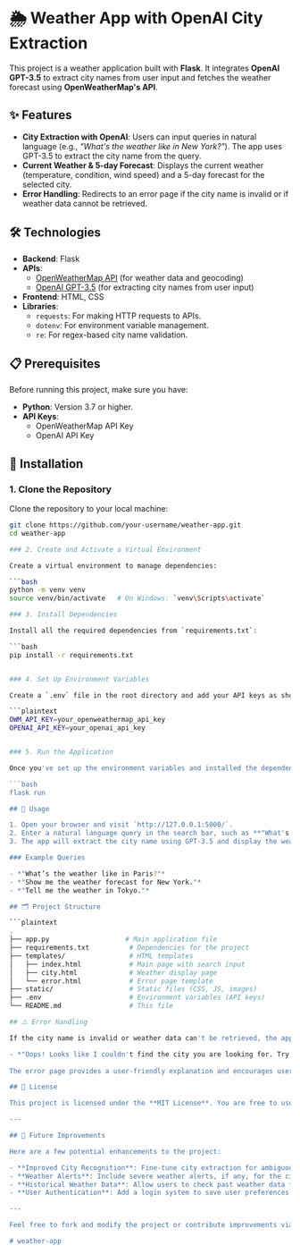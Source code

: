 # 🌦️ Weather App with OpenAI City Extraction

This project is a weather application built with **Flask**. It integrates **OpenAI GPT-3.5** to extract city names from user input and fetches the weather forecast using **OpenWeatherMap's API**.

## ✨ Features

- **City Extraction with OpenAI**: Users can input queries in natural language (e.g., *"What's the weather like in New York?"*). The app uses GPT-3.5 to extract the city name from the query.
- **Current Weather & 5-day Forecast**: Displays the current weather (temperature, condition, wind speed) and a 5-day forecast for the selected city.
- **Error Handling**: Redirects to an error page if the city name is invalid or if weather data cannot be retrieved.

## 🛠️ Technologies

- **Backend**: Flask
- **APIs**: 
  - [OpenWeatherMap API](https://openweathermap.org/api) (for weather data and geocoding)
  - [OpenAI GPT-3.5](https://beta.openai.com/signup/) (for extracting city names from user input)
- **Frontend**: HTML, CSS
- **Libraries**:
  - `requests`: For making HTTP requests to APIs.
  - `dotenv`: For environment variable management.
  - `re`: For regex-based city name validation.

## 📋 Prerequisites

Before running this project, make sure you have:

- **Python**: Version 3.7 or higher.
- **API Keys**:
  - OpenWeatherMap API Key
  - OpenAI API Key

## 🚀 Installation

### 1. Clone the Repository

Clone the repository to your local machine:

```bash
git clone https://github.com/your-username/weather-app.git
cd weather-app

### 2. Create and Activate a Virtual Environment

Create a virtual environment to manage dependencies:

```bash
python -m venv venv
source venv/bin/activate   # On Windows: `venv\Scripts\activate`

### 3. Install Dependencies

Install all the required dependencies from `requirements.txt`:

```bash
pip install -r requirements.txt


### 4. Set Up Environment Variables

Create a `.env` file in the root directory and add your API keys as shown below:

```plaintext
OWM_API_KEY=your_openweathermap_api_key
OPENAI_API_KEY=your_openai_api_key


### 5. Run the Application

Once you've set up the environment variables and installed the dependencies, you can start the Flask app:

```bash
flask run

## 🔧 Usage

1. Open your browser and visit `http://127.0.0.1:5000/`.
2. Enter a natural language query in the search bar, such as **"What's the weather like in Paris?"**.
3. The app will extract the city name using GPT-3.5 and display the weather data for that city.

### Example Queries

- *"What’s the weather like in Paris?"*
- *"Show me the weather forecast for New York."*
- *"Tell me the weather in Tokyo."*

## 🗂️ Project Structure

```plaintext
.
├── app.py                   # Main application file
├── requirements.txt          # Dependencies for the project
├── templates/                # HTML templates
│   ├── index.html            # Main page with search input
│   ├── city.html             # Weather display page
│   └── error.html            # Error page template
├── static/                   # Static files (CSS, JS, images)
├── .env                      # Environment variables (API keys)
└── README.md                 # This file

## ⚠️ Error Handling

If the city name is invalid or weather data can't be retrieved, the app will redirect to an error page showing a message like:

- *"Oops! Looks like I couldn't find the city you are looking for. Try asking again!"*
  
The error page provides a user-friendly explanation and encourages users to try entering a different query or city.

## 📝 License

This project is licensed under the **MIT License**. You are free to use, modify, and distribute this software as per the terms of the license.

---

## 🔄 Future Improvements

Here are a few potential enhancements to the project:

- **Improved City Recognition**: Fine-tune city extraction for ambiguous user queries or spelling mistakes.
- **Weather Alerts**: Include severe weather alerts, if any, for the city.
- **Historical Weather Data**: Allow users to check past weather data for specific dates.
- **User Authentication**: Add a login system to save user preferences and favorite cities.

---

Feel free to fork and modify the project or contribute improvements via pull requests!

# weather-app
